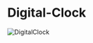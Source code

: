 # Digital-Clock
![DigitalClock](https://user-images.githubusercontent.com/83022701/148810469-3057b144-f308-43f1-a881-65c6deb0d662.png)
